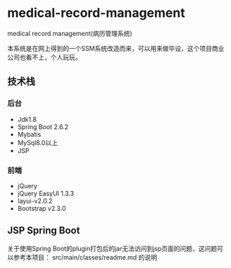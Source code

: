 # medical-record-management
medical record management(病历管理系统)

本系统是在网上得到的一个SSM系统改造而来，可以用来做毕设，这个项目商业公司也看不上，个人玩玩。

## 技术栈
### 后台
* Jdk1.8
* Spring Boot 2.6.2
* Mybatis
* MySql8.0以上
* JSP

### 前端
* jQuery
* jQuery EasyUI 1.3.3
* layui-v2.0.2
* Bootstrap v2.3.0

## JSP Spring Boot
关于使用Spring Boot的plugin打包后的jar无法访问到jsp页面的问题，这问题可以参考本项目：
src/main/classes/readme.md
的说明